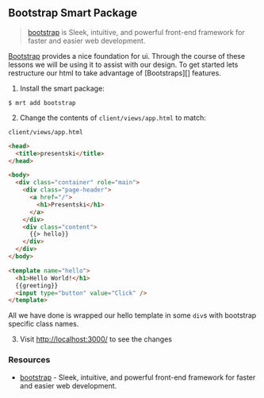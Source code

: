 ## Bootstrap Smart Package

> [bootstrap][] is Sleek, intuitive, and powerful front-end framework for faster and easier web development.

[Bootstrap][] provides a nice foundation for ui. Through the course of these lessons we will be using it to assist with our design. To get started lets restructure our html to take advantage of [Bootstraps][] features.

1. Install the smart package:

  ```
  $ mrt add bootstrap
  ```

2. Change the contents of `client/views/app.html` to match:
    
  `client/views/app.html`
  ```html
  <head>
    <title>presentski</title>
  </head>

  <body>
    <div class="container" role="main">
      <div class="page-header">
        <a href="/">
          <h1>Presentski</h1>
        </a>
      </div>
      <div class="content">
        {{> hello}}
      </div>
    </div>
  </body>

  <template name="hello">
    <h1>Hello World!</h1>
    {{greeting}}
    <input type="button" value="Click" />
  </template>

  ```

All we have done is wrapped our hello template in some `div`s with bootstrap specific class names.

3. Visit <http://localhost:3000/> to see the changes

### Resources

- [bootstrap][] - Sleek, intuitive, and powerful front-end framework for faster and easier web development.

[bootstrap]: http://twitter.github.com/bootstrap/
